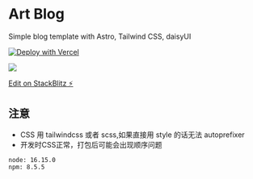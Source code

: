 # Art Blog

Simple blog template with Astro, Tailwind CSS, daisyUI

[![Deploy with Vercel](https://vercel.com/button)](https://vercel.com/new/import?s=https://github.com/npmrun/daisy-blog&hasTrialAvailable=1&showOptionalTeamCreation=false)

[![](https://www.netlify.com/img/deploy/button.svg)](https://app.netlify.com/start/deploy?repository=https://github.com/npmrun/daisy-blog)

[Edit on StackBlitz ⚡️](https://stackblitz.com/edit/github-t3qg89)

## 注意

- CSS 用 tailwindcss 或者 scss,如果直接用 style 的话无法 autoprefixer
- 开发时CSS正常，打包后可能会出现顺序问题

```
node: 16.15.0
npm: 8.5.5
```
